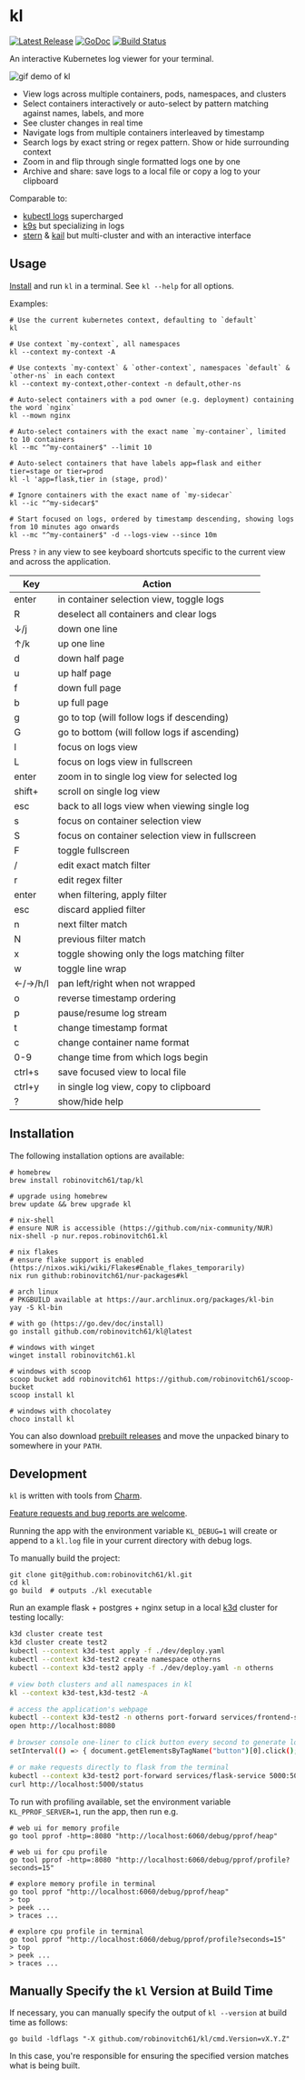 # kl

<p>
    <a href="https://github.com/robinovitch61/kl/releases"><img src="https://shields.io/github/v/release/robinovitch61/kl.svg" alt="Latest Release"></a>
    <a href="https://pkg.go.dev/github.com/robinovitch61/kl?tab=doc"><img src="https://godoc.org/github.com/golang/gddo?status.svg" alt="GoDoc"></a>
    <a href="https://github.com/robinovitch61/kl/actions"><img src="https://github.com/robinovitch61/kl/workflows/build/badge.svg" alt="Build Status"></a>
</p>

An interactive Kubernetes log viewer for your terminal.

<img src="./demo/demo.gif" alt="gif demo of kl"/>

* View logs across multiple containers, pods, namespaces, and clusters
* Select containers interactively or auto-select by pattern matching against names, labels, and more
* See cluster changes in real time
* Navigate logs from multiple containers interleaved by timestamp
* Search logs by exact string or regex pattern. Show or hide surrounding context
* Zoom in and flip through single formatted logs one by one
* Archive and share: save logs to a local file or copy a log to your clipboard

Comparable to:

* [kubectl logs](https://kubernetes.io/docs/reference/kubectl/generated/kubectl_logs/) supercharged
* [k9s](https://k9scli.io/) but specializing in logs
* [stern](https://github.com/stern/stern) & [kail](https://github.com/boz/kail) but multi-cluster and with an interactive
  interface

## Usage

[Install](#Installation) and run `kl` in a terminal. See `kl --help` for all options.

Examples:

```shell
# Use the current kubernetes context, defaulting to `default`
kl

# Use context `my-context`, all namespaces
kl --context my-context -A

# Use contexts `my-context` & `other-context`, namespaces `default` & `other-ns` in each context
kl --context my-context,other-context -n default,other-ns

# Auto-select containers with a pod owner (e.g. deployment) containing the word `nginx`
kl --mown nginx

# Auto-select containers with the exact name `my-container`, limited to 10 containers
kl --mc "^my-container$" --limit 10

# Auto-select containers that have labels app=flask and either tier=stage or tier=prod
kl -l 'app=flask,tier in (stage, prod)'

# Ignore containers with the exact name of `my-sidecar`
kl --ic "^my-sidecar$"

# Start focused on logs, ordered by timestamp descending, showing logs from 10 minutes ago onwards
kl --mc "^my-container$" -d --logs-view --since 10m
```

Press `?` in any view to see keyboard shortcuts specific to the current view and across the application.

| Key            | Action                                          |
|----------------|-------------------------------------------------|
| enter          | in container selection view, toggle logs        |
| R              | deselect all containers and clear logs          |
| ↓/j            | down one line                                   |
| ↑/k            | up one line                                     |
| d              | down half page                                  |
| u              | up half page                                    |
| f              | down full page                                  |
| b              | up full page                                    |
| g              | go to top (will follow logs if descending)      |
| G              | go to bottom (will follow logs if ascending)    |
| l              | focus on logs view                              |
| L              | focus on logs view in fullscreen                |
| enter          | zoom in to single log view for selected log     |
| shift+<motion> | scroll on single log view                       |
| esc            | back to all logs view when viewing single log   |
| s              | focus on container selection view               |
| S              | focus on container selection view in fullscreen |
| F              | toggle fullscreen                               |
| /              | edit exact match filter                         |
| r              | edit regex filter                               |
| enter          | when filtering, apply filter                    |
| esc            | discard applied filter                          |
| n              | next filter match                               |
| N              | previous filter match                           |
| x              | toggle showing only the logs matching filter    |
| w              | toggle line wrap                                |
| ←/→/h/l        | pan left/right when not wrapped                 |
| o              | reverse timestamp ordering                      |
| p              | pause/resume log stream                         |
| t              | change timestamp format                         |
| c              | change container name format                    |
| 0-9            | change time from which logs begin               |
| ctrl+s         | save focused view to local file                 |
| ctrl+y         | in single log view, copy to clipboard           |
| ?              | show/hide help                                  |

## Installation

The following installation options are available:

```shell
# homebrew
brew install robinovitch61/tap/kl

# upgrade using homebrew
brew update && brew upgrade kl

# nix-shell
# ensure NUR is accessible (https://github.com/nix-community/NUR)
nix-shell -p nur.repos.robinovitch61.kl

# nix flakes
# ensure flake support is enabled (https://nixos.wiki/wiki/Flakes#Enable_flakes_temporarily)
nix run github:robinovitch61/nur-packages#kl

# arch linux
# PKGBUILD available at https://aur.archlinux.org/packages/kl-bin
yay -S kl-bin

# with go (https://go.dev/doc/install)
go install github.com/robinovitch61/kl@latest

# windows with winget
winget install robinovitch61.kl

# windows with scoop
scoop bucket add robinovitch61 https://github.com/robinovitch61/scoop-bucket
scoop install kl

# windows with chocolatey
choco install kl
```

You can also download [prebuilt releases](https://github.com/robinovitch61/kl/releases) and move the unpacked
binary to somewhere in your `PATH`.

## Development

`kl` is written with tools from [Charm](https://charm.sh/).

[Feature requests and bug reports are welcome](https://github.com/robinovitch61/kl/issues/new/choose).

Running the app with the environment variable `KL_DEBUG=1` will create or append to a `kl.log` file in your current
directory with debug logs.

To manually build the project:

```shell
git clone git@github.com:robinovitch61/kl.git
cd kl
go build  # outputs ./kl executable
```

Run an example flask + postgres + nginx setup in a local [k3d](https://k3d.io/) cluster for testing locally:

```sh
k3d cluster create test
k3d cluster create test2
kubectl --context k3d-test apply -f ./dev/deploy.yaml
kubectl --context k3d-test2 create namespace otherns
kubectl --context k3d-test2 apply -f ./dev/deploy.yaml -n otherns

# view both clusters and all namespaces in kl
kl --context k3d-test,k3d-test2 -A

# access the application's webpage
kubectl --context k3d-test2 -n otherns port-forward services/frontend-service 8080:80
open http://localhost:8080

# browser console one-liner to click button every second to generate logs
setInterval(() => { document.getElementsByTagName("button")[0].click(); }, 1000);

# or make requests directly to flask from the terminal
kubectl --context k3d-test2 port-forward services/flask-service 5000:5000
curl http://localhost:5000/status
```

To run with profiling available, set the environment variable `KL_PPROF_SERVER=1`, run the app, then run e.g.

```shell
# web ui for memory profile
go tool pprof -http=:8080 "http://localhost:6060/debug/pprof/heap"

# web ui for cpu profile
go tool pprof -http=:8080 "http://localhost:6060/debug/pprof/profile?seconds=15"

# explore memory profile in terminal
go tool pprof "http://localhost:6060/debug/pprof/heap"
> top
> peek ...
> traces ...

# explore cpu profile in terminal
go tool pprof "http://localhost:6060/debug/pprof/profile?seconds=15"
> top
> peek ...
> traces ...
```

## Manually Specify the `kl` Version at Build Time

If necessary, you can manually specify the output of `kl --version` at build time as follows:

```shell
go build -ldflags "-X github.com/robinovitch61/kl/cmd.Version=vX.Y.Z"
```

In this case, you're responsible for ensuring the specified version matches what is being built.

